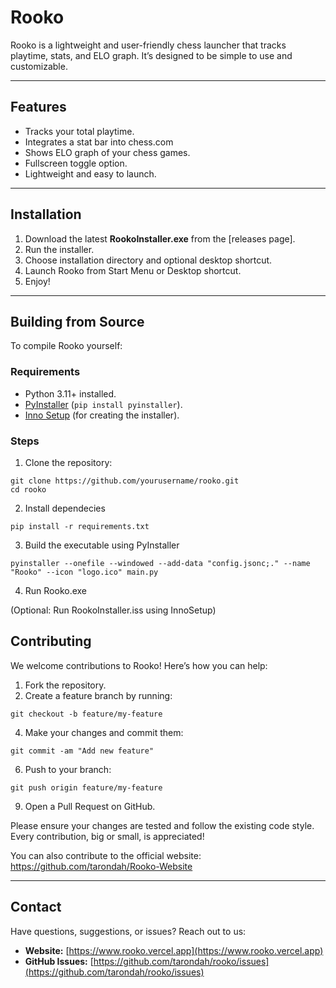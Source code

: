 # Rooko

Rooko is a lightweight and user-friendly chess launcher that tracks playtime, stats, and ELO graph. It’s designed to be simple to use and customizable.

---

## Features

- Tracks your total playtime.
- Integrates a stat bar into chess.com
- Shows ELO graph of your chess games.
- Fullscreen toggle option.
- Lightweight and easy to launch.

---

## Installation

1. Download the latest **RookoInstaller.exe** from the [releases page].
2. Run the installer.
3. Choose installation directory and optional desktop shortcut.
4. Launch Rooko from Start Menu or Desktop shortcut.
5. Enjoy!

---

## Building from Source

To compile Rooko yourself:

### Requirements

- Python 3.11+ installed.
- [PyInstaller](https://www.pyinstaller.org/) (`pip install pyinstaller`).
- [Inno Setup](https://jrsoftware.org/isinfo.php) (for creating the installer).

### Steps

1. Clone the repository:
```
git clone https://github.com/yourusername/rooko.git
cd rooko
```

2. Install dependecies
```
pip install -r requirements.txt
```

3. Build the executable using PyInstaller
```
pyinstaller --onefile --windowed --add-data "config.jsonc;." --name "Rooko" --icon "logo.ico" main.py
```

4. Run Rooko.exe

(Optional: Run RookoInstaller.iss using InnoSetup)

## Contributing

We welcome contributions to Rooko! Here’s how you can help:

1. Fork the repository.
2. Create a feature branch by running:
```
git checkout -b feature/my-feature
```
4. Make your changes and commit them:
```
git commit -am "Add new feature"
```
6. Push to your branch:
```
git push origin feature/my-feature
```
9. Open a Pull Request on GitHub.

Please ensure your changes are tested and follow the existing code style. Every contribution, big or small, is appreciated!

You can also contribute to the official website: https://github.com/tarondah/Rooko-Website

---

## Contact

Have questions, suggestions, or issues? Reach out to us:

- **Website:** [https://www.rooko.vercel.app](https://www.rooko.vercel.app)  
- **GitHub Issues:** [https://github.com/tarondah/rooko/issues](https://github.com/tarondah/rooko/issues)
